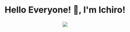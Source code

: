 <h1 align="center">Hello Everyone! 👋, I'm Ichiro!</h1>
<h3 align="center">
  <a href="https://git.io/typing-svg">
    <img src="https://readme-typing-svg.herokuapp.com?center=true&lines=A+Passionate+React+Front-End+Engineer!;Learn+Fast,+Dig+Deep,+See+Farther!" />
  </a>
</h3>
